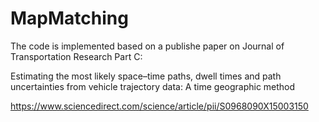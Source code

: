 # MapMatching
 
The code is implemented based on a publishe paper on Journal of Transportation Research Part C:

Estimating the most likely space–time paths, dwell times and path uncertainties from vehicle trajectory data: A time geographic method

https://www.sciencedirect.com/science/article/pii/S0968090X15003150